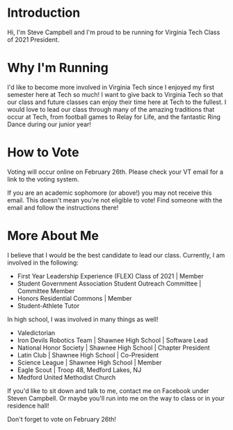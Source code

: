 # Introduction

Hi, I'm Steve Campbell and I'm proud to be running for Virginia Tech Class of 2021 President. 

# Why I'm Running

I'd like to become more involved in Virginia Tech since I enjoyed my first semester here at Tech so much! I want to give back to Virginia Tech so that our class and future classes can enjoy their time here at Tech to the fullest. I would love to lead our class through many of the amazing traditions that occur at Tech, from football games to Relay for Life, and the fantastic Ring Dance during our junior year! 

# How to Vote

Voting will occur online on February 26th. Please check your VT email for a link to the voting system. 

If you are an academic sophomore (or above!) you may not receive this email. This doesn't mean you're not eligible to vote! Find someone with the email and follow the instructions there!

# More About Me

I believe that I would be the best candidate to lead our class.
Currently, I am involved in the following:
- First Year Leadership Experience (FLEX) Class of 2021 \| Member
- Student Government Association Student Outreach Committee \| Committee Member
- Honors Residential Commons \| Member
- Student-Athlete Tutor

In high school, I was involved in many things as well!
- Valedictorian
- Iron Devils Robotics Team \| Shawnee High School \| Software Lead
- National Honor Society \| Shawnee High School \| Chapter President
- Latin Club \| Shawnee High School | Co-President
- Science League \| Shawnee High School \| Member
- Eagle Scout \| Troop 48, Medford Lakes, NJ
- Medford United Methodist Church

If you'd like to sit down and talk to me, contact me on Facebook under Steven Campbell. Or maybe you'll run into me on the way to class or in your residence hall! 

Don't forget to vote on February 26th!
